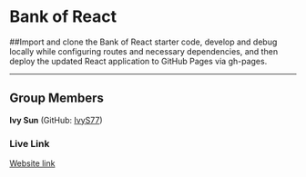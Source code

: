 # Bank of React
##Import and clone the Bank of React starter code, develop and debug locally while configuring routes and necessary dependencies, and then deploy the updated React application to GitHub Pages via gh-pages.

---

## Group Members

**Ivy Sun** (GitHub: [IvyS77](https://github.com/IvyS77))

### Live Link
[Website link](https://IvyS77.github.io/Assignment3-Bank-of-React/)
